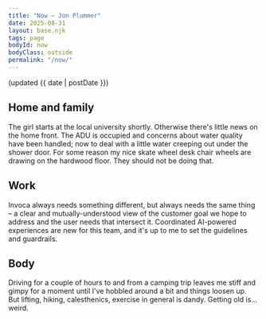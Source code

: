 ```yaml
---
title: "Now – Jon Plummer"
date: 2025-08-31
layout: base.njk
tags: page
bodyId: now
bodyClass: outside
permalink: "/now/"
---
```

(updated {{ date | postDate }})

## Home and family

The girl starts at the local university shortly. Otherwise there's little news on the home front. The ADU is occupied and concerns about water quality have been handled; now to deal with a little water creeping out under the shower door. For some reason my nice skate wheel desk chair wheels are drawing on the hardwood floor. They should not be doing that.

## Work

Invoca always needs something different, but always needs the same thing – a clear and mutually-understood view of the customer goal we hope to address and the user needs that intersect it. Coordinated AI-powered experiences are new for this team, and it's up to me to set the guidelines and guardrails.

## Body

Driving for a couple of hours to and from a camping trip leaves me stiff and gimpy for a moment until I've hobbled around a bit and things loosen up. But lifting, hiking, calesthenics, exercise in general is dandy. Getting old is…weird.